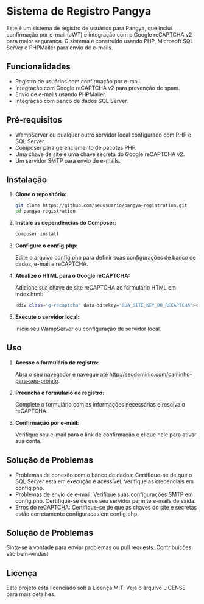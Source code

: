 # Sistema de Registro Pangya

Este é um sistema de registro de usuários para Pangya, que inclui confirmação por e-mail (JWT) e integração com o Google reCAPTCHA v2 para maior segurança. O sistema é construído usando PHP, Microsoft SQL Server e PHPMailer para envio de e-mails.

## Funcionalidades

- Registro de usuários com confirmação por e-mail.
- Integração com Google reCAPTCHA v2 para prevenção de spam.
- Envio de e-mails usando PHPMailer.
- Integração com banco de dados SQL Server.

## Pré-requisitos

- WampServer ou qualquer outro servidor local configurado com PHP e SQL Server.
- Composer para gerenciamento de pacotes PHP.
- Uma chave de site e uma chave secreta do Google reCAPTCHA v2.
- Um servidor SMTP para envio de e-mails.

## Instalação

1. **Clone o repositório:**

   ```sh
   git clone https://github.com/seuusuario/pangya-registration.git
   cd pangya-registration
   ```

2. **Instale as dependências do Composer:**

   ```sh
   composer install
   ```

3. **Configure o config.php:**

   Edite o arquivo config.php para definir suas configurações de banco de dados, e-mail e reCAPTCHA.

4. **Atualize o HTML para o Google reCAPTCHA:**

   Adicione sua chave de site reCAPTCHA ao formulário HTML em index.html:

   ```sh
   <div class="g-recaptcha" data-sitekey="SUA_SITE_KEY_DO_RECAPTCHA"></div>
   ```

5. **Execute o servidor local:**

   Inicie seu WampServer ou configuração de servidor local.

## Uso

1. **Acesse o formulário de registro:**

   Abra o seu navegador e navegue até http://seudominio.com/caminho-para-seu-projeto.

2. **Preencha o formulário de registro:**

   Complete o formulário com as informações necessárias e resolva o reCAPTCHA.

3. **Confirmação por e-mail:**

   Verifique seu e-mail para o link de confirmação e clique nele para ativar sua conta.

## Solução de Problemas

- Problemas de conexão com o banco de dados: Certifique-se de que o SQL Server está em execução e acessível. Verifique as credenciais em config.php.
- Problemas de envio de e-mail: Verifique suas configurações SMTP em config.php. Certifique-se de que seu servidor permite e-mails de saída.
- Erros do reCAPTCHA: Certifique-se de que as chaves do site e secretas estão corretamente configuradas em config.php.

## Solução de Problemas

Sinta-se à vontade para enviar problemas ou pull requests. Contribuições são bem-vindas!

## Licença

Este projeto está licenciado sob a Licença MIT. Veja o arquivo LICENSE para mais detalhes.

